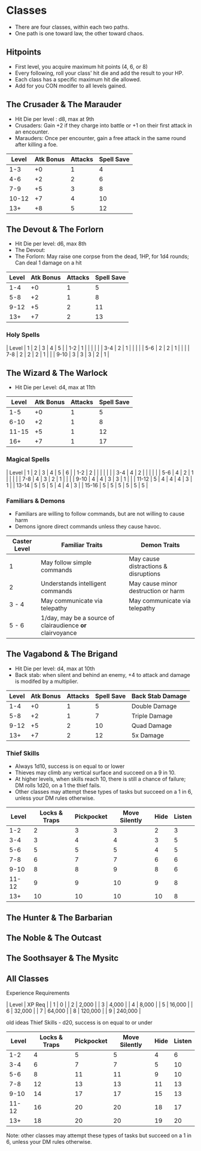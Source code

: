 # Classes
- There are four classes, within each two paths.
- One path is one toward law, the other toward chaos.

## Hitpoints
- First level, you acquire maximum hit points (4, 6, or 8)
- Every following, roll your class' hit die and add the result to your HP.
- Each class has a specific maximum hit die allowed.
- Add for you CON modifer to all levels gained.

 ## The Crusader & The Marauder
 - Hit Die per level : d8, max at 9th
 - Crusaders: Gain +2 if they charge into battle or +1 on their first attack in an encounter.
 - Marauders: Once per encounter, gain a free attack in the same round after killing a foe.

| Level | Atk Bonus | Attacks | Spell Save |
|-------|-----------|---------|------------|
|  1-3  |    +0     |    1    |      4     |
|  4-6  |    +2     |    2    |      6     |
|  7-9  |    +5     |    3    |      8     |
| 10-12 |    +7     |    4    |     10     |
|  13+  |    +8     |    5    |     12     |

## The Devout & The Forlorn
 - Hit Die per level: d6, max 8th
 - The Devout: 
 - The Forlorn: May raise one corpse from the dead, 1HP, for 1d4 rounds; Can deal 1 damage on a hit

| Level | Atk Bonus | Attacks | Spell Save |
|-------|-----------|---------|------------|
|  1-4  |    +0     |    1    |      5     |
|  5-8  |    +2     |    1    |      8     |
|  9-12 |    +5     |    2    |     11     |
|  13+  |    +7     |    2    |     13     |

### Holy Spells

| Level | 1 | 2 | 3 | 4 | 5 |
|  1-2  | 1 |   |   |   |   |
|  3-4  | 2 | 1 |   |   |   |
|  5-6  | 2 | 2 | 1 |   |   |
|  7-8  | 2 | 2 | 2 | 1 |   |
| 9-10  | 3 | 3 | 3 | 2 | 1 |

## The Wizard & The Warlock
 - Hit Die per Level: d4, max at 11th

| Level | Atk Bonus | Attacks | Spell Save |
|-------|-----------|---------|------------|
|  1-5  |    +0     |    1    |      5     |
|  6-10 |    +2     |    1    |      8     |
| 11-15 |    +5     |    1    |     12     |
|  16+  |    +7     |    1    |     17     |

### Magical Spells

| Level | 1 | 2 | 3 | 4 | 5 | 6 |
|  1-2  | 2 |   |   |   |   |   |
|  3-4  | 4 | 2 |   |   |   |   |
|  5-6  | 4 | 2 | 1 |   |   |   |
|  7-8  | 4 | 3 | 2 | 1 |   |   |
| 9-10  | 4 | 4 | 3 | 3 | 1 |   |
| 11-12 | 5 | 4 | 4 | 4 | 3 | 1 |
| 13-14 | 5 | 5 | 5 | 4 | 4 | 3 |
| 15-16 | 5 | 5 | 5 | 5 | 5 | 5 |

### Familiars & Demons
- Familiars are willing to follow commands, but are not willing to cause harm
- Demons ignore direct commands unless they cause havoc.

| Caster Level | Familiar Traits                  | Demon Traits                         |
|--------------|----------------------------------|--------------------------------------|
|      1       | May follow simple commands       | May cause distractions & disruptions |
|      2       | Understands intelligent commands | May cause minor destruction or harm  |
|    3 - 4     | May communicate via telepathy    | May communicate via telepathy        | 
|    5 - 6     | 1/day, may be a source of clairaudience **or** clairvoyance             |

## The Vagabond & The Brigand 
 - Hit Die per level: d4, max at 10th
 - Back stab: when silent and behind an enemy, +4 to attack and damage is modifed by a multiplier.

| Level | Atk Bonus | Attacks | Spell Save | Back Stab Damage |
|-------|-----------|---------|------------|------------------|
|  1-4  |    +0     |    1    |      5     | Double Damage    |
|  5-8  |    +2     |    1    |      7     | Triple Damage    |
|  9-12 |    +5     |    2    |     10     | Quad Damage      |
|  13+  |    +7     |    2    |     12     | 5x Damage        |

### Thief Skills
- Always 1d10, success is on equal to or lower
- Thieves may climb any vertical surface and succeed on a 9 in 10.
- At higher levels, when skills reach 10, there is still a chance of failure; DM rolls 1d20, on a 1 the thief fails.
- Other classes may attempt these types of tasks but succeed on a 1 in 6, unless your DM rules otherwise.

| Level | Locks & Traps | Pickpocket | Move Silently | Hide | Listen |
|-------|---------------|------------|---------------|------|--------|
|  1-2  |       2       |      3     |        3      |   2  |    3   |
|  3-4  |       3       |      4     |        4      |   3  |    5   |
|  5-6  |       5       |      5     |        5      |   4  |    5   |
|  7-8  |       6       |      7     |        7      |   6  |    6   |
|  9-10 |       8       |      8     |        9      |   8  |    6   |
| 11-12 |       9       |      9     |       10      |   9  |    8   |
|  13+  |      10       |     10     |       10      |  10  |    8   |


## The Hunter & The Barbarian

## The Noble & The Outcast


## The Soothsayer & The Mysitc

## All Classes
Experience Requirements

| Level | XP Req  |
|   1   | 0       | 
|   2   | 2,000   | 
|   3   | 4,000   | 
|   4   | 8,000   | 
|   5   | 16,000  |
|   6   | 32,000  | 
|   7   | 64,000  | 
|   8   | 120,000 | 
|   9   | 240,000 |



old ideas
Thief Skills - d20, success is on equal to or under

| Level | Locks & Traps | Pickpocket | Move Silently | Hide | Listen |
|-------|---------------|------------|---------------|------|--------|
|  1-2  |       4       |      5     |        5      |   4  |   6    |
|  3-4  |       6       |      7     |        7      |   5  |   10   |
|  5-6  |       8       |     11     |       11      |   9  |   10   |
|  7-8  |      12       |     13     |       13      |  11  |   13   |
| 9-10  |      14       |     17     |       17      |  15  |   13   |
| 11-12 |      16       |     20     |       20      |  18  |   17   |
|  13+  |      18       |     20     |       20      |  19  |   20   |
Note: other classes may attempt these types of tasks but succeed on a 1 in 6, unless your DM rules otherwise.

